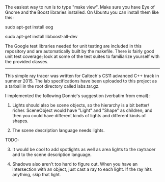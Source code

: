 The easiest way to run is to type "make view". Make sure you have Eye of Gnome
and the Boost libraries installed. On Ubuntu you can install them like this: 
  
sudo apt-get install eog

sudo apt-get install libboost-all-dev
  
The Google test libraries needed for unit testing are included in this
repository and are automatically built by the makefile. There is fairly
good unit test coverage; look at some of the test suites to familiarize
yourself with the provided classes.

--------------------------------------------------------------------------------

This simple ray tracer was written for Caltech's CS11 advanced C++ track in 
summer 2015. The lab specifications have been uploaded to this project as a 
tarball in the root directory called labs.tar.gz. 

I implemented the following Donnie's suggestion (verbatim from email):

1)  Lights should also be scene objects, so the hierarchy is a bit better/
    richer.  SceneObject would have "Light" and "Shape" as children, and then 
    you could have different kinds of lights and different kinds of shapes.

2)  The scene description language needs lights.

TODO:

3)  It would be cool to add spotlights as well as area lights to the raytracer
    and to the scene description language.

4)  Shadows also aren't too hard to figure out.  When you have an intersection 
    with an object, just cast a ray to each light.  If the ray hits anything, 
    skip that light.

